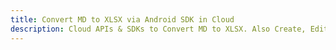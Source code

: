 ---title: Convert MD to XLSX via Android SDK in Clouddescription: Cloud APIs & SDKs to Convert MD to XLSX. Also Create, Edit & Render Microsoft Word & OpenOffice documents in the Cloud.---